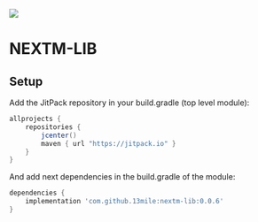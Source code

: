 
[![](https://jitpack.io/v/13mile/nextm-lib.svg)](https://jitpack.io/#13mile/nextm-lib)

# NEXTM-LIB


## Setup
Add the JitPack repository in your build.gradle (top level module):
```gradle
allprojects {
    repositories {
        jcenter()
        maven { url "https://jitpack.io" }
    }
}
```

And add next dependencies in the build.gradle of the module:
```gradle
dependencies {
    implementation 'com.github.13mile:nextm-lib:0.0.6'
}
```
